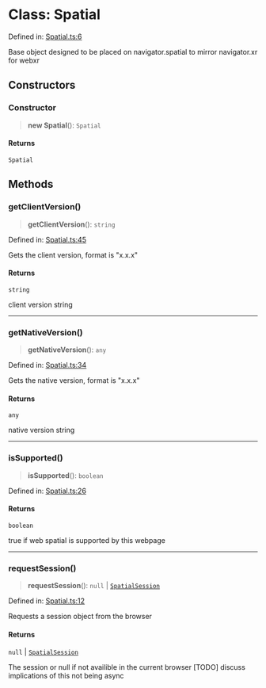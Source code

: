 # Class: Spatial

Defined in: [Spatial.ts:6](https://github.com/webspatial/webspatial-sdk/blob/4b99b8c118df67a102dd2d333c40fa2b5e426143/core/src/core/Spatial.ts#L6)

Base object designed to be placed on navigator.spatial to mirror navigator.xr for webxr

## Constructors

### Constructor

> **new Spatial**(): `Spatial`

#### Returns

`Spatial`

## Methods

### getClientVersion()

> **getClientVersion**(): `string`

Defined in: [Spatial.ts:45](https://github.com/webspatial/webspatial-sdk/blob/4b99b8c118df67a102dd2d333c40fa2b5e426143/core/src/core/Spatial.ts#L45)

Gets the client version, format is "x.x.x"

#### Returns

`string`

client version string

***

### getNativeVersion()

> **getNativeVersion**(): `any`

Defined in: [Spatial.ts:34](https://github.com/webspatial/webspatial-sdk/blob/4b99b8c118df67a102dd2d333c40fa2b5e426143/core/src/core/Spatial.ts#L34)

Gets the native version, format is "x.x.x"

#### Returns

`any`

native version string

***

### isSupported()

> **isSupported**(): `boolean`

Defined in: [Spatial.ts:26](https://github.com/webspatial/webspatial-sdk/blob/4b99b8c118df67a102dd2d333c40fa2b5e426143/core/src/core/Spatial.ts#L26)

#### Returns

`boolean`

true if web spatial is supported by this webpage

***

### requestSession()

> **requestSession**(): `null` \| [`SpatialSession`](SpatialSession.md)

Defined in: [Spatial.ts:12](https://github.com/webspatial/webspatial-sdk/blob/4b99b8c118df67a102dd2d333c40fa2b5e426143/core/src/core/Spatial.ts#L12)

Requests a session object from the browser

#### Returns

`null` \| [`SpatialSession`](SpatialSession.md)

The session or null if not availible in the current browser
[TODO] discuss implications of this not being async
